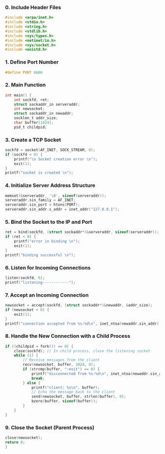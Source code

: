 
### 0. Include Header Files
```c
#include <arpa/inet.h>
#include <stdio.h>
#include <string.h>
#include <stdlib.h>
#include <sys/types.h>
#include <netinet/in.h>
#include <sys/socket.h>
#include <unistd.h>
```

### 1. Define Port Number
```c
#define PORT 6666
```

### 2. Main Function
```c
int main() {
    int sockfd, ret;
    struct sockaddr_in serveraddr;
    int newsocket;
    struct sockaddr_in newaddr;
    socklen_t addr_size;
    char buffer[1024];
    pid_t childpid;
```

### 3. Create a TCP Socket
```c
sockfd = socket(AF_INET, SOCK_STREAM, 0);
if (sockfd < 0) {
    printf("\n Socket creation error \n");
    exit(1);
}
printf("socket is created \n");
```

### 4. Initialize Server Address Structure
```c
memset(&serveraddr, '\0', sizeof(serveraddr));
serveraddr.sin_family = AF_INET;
serveraddr.sin_port = htons(PORT);
serveraddr.sin_addr.s_addr = inet_addr("127.0.0.1");
```

### 5. Bind the Socket to the IP and Port
```c
ret = bind(sockfd, (struct sockaddr*)&serveraddr, sizeof(serveraddr));
if (ret < 0) {
    printf("error in binding \n");
    exit(1);
}
printf("binding successful \n");
```

### 6. Listen for Incoming Connections
```c
listen(sockfd, 6);
printf("listening------------");
```

### 7. Accept an Incoming Connection
```c
newsocket = accept(sockfd, (struct sockaddr*)&newaddr, &addr_size);
if (newsocket < 0) {
    exit(1);
}
printf("connection accepted from %s:%d\n", inet_ntoa(newaddr.sin_addr), ntohs(newaddr.sin_port));
```

### 8. Handle the New Connection with a Child Process
```c
if ((childpid = fork()) == 0) {
    close(sockfd); // In child process, close the listening socket
    while (1) {
        // Receive messages from the client
        recv(newsocket, buffer, 1024, 0);
        if (strcmp(buffer, ":exit") == 0) {
            printf("disconnected from %s:%d\n", inet_ntoa(newaddr.sin_addr), ntohs(newaddr.sin_port));
            break;
        } else {
            printf("client: %s\n", buffer);
            // Echo the message back to the client
            send(newsocket, buffer, strlen(buffer), 0);
            bzero(buffer, sizeof(buffer));
        }
    }
}
```

### 9. Close the Socket (Parent Process)
```c
close(newsocket);
return 0;
}
```

